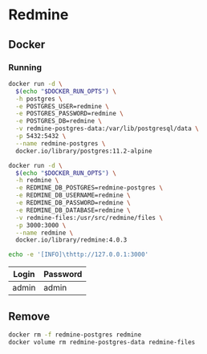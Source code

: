 # Redmine

## Docker

### Running

```sh
docker run -d \
  $(echo "$DOCKER_RUN_OPTS") \
  -h postgres \
  -e POSTGRES_USER=redmine \
  -e POSTGRES_PASSWORD=redmine \
  -e POSTGRES_DB=redmine \
  -v redmine-postgres-data:/var/lib/postgresql/data \
  -p 5432:5432 \
  --name redmine-postgres \
  docker.io/library/postgres:11.2-alpine
```

```sh
docker run -d \
  $(echo "$DOCKER_RUN_OPTS") \
  -h redmine \
  -e REDMINE_DB_POSTGRES=redmine-postgres \
  -e REDMINE_DB_USERNAME=redmine \
  -e REDMINE_DB_PASSWORD=redmine \
  -e REDMINE_DB_DATABASE=redmine \
  -v redmine-files:/usr/src/redmine/files \
  -p 3000:3000 \
  --name redmine \
  docker.io/library/redmine:4.0.3
```

```sh
echo -e '[INFO]\thttp://127.0.0.1:3000'
```

| Login | Password |
| --- | --- |
| admin | admin |

## Remove

```sh
docker rm -f redmine-postgres redmine
docker volume rm redmine-postgres-data redmine-files
```

